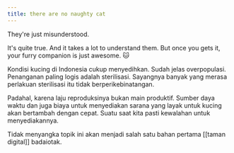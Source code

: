 ```yaml
---
title: there are no naughty cat
---
```

They're just misunderstood.

It's quite true. And it takes a lot to understand them. But once you gets it, your furry companion is just awesome. 🐱

Kondisi kucing di Indonesia cukup menyedihkan.
Sudah jelas overpopulasi. Penanganan paling logis adalah sterilisasi.
Sayangnya banyak yang merasa perlakuan sterilisasi itu tidak berperikebinatangan.

Padahal, karena laju reproduksinya bukan main produktif. Sumber daya waktu dan juga biaya untuk menyediakan sarana yang layak  untuk kucing akan bertambah dengan cepat. Suatu saat kita pasti kewalahan untuk menyediakannya.

Tidak menyangka topik ini akan menjadi salah satu bahan pertama [[taman digital]] badaiotak.
